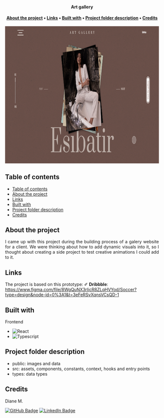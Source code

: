 <div align="center">
    <h4><b>Art gallery</b></h4>
    <h4>
        <a href="#about">About the project</a>
        •
        <a href="#links">Links</a>
        •
        <a href="#built-with">Built with</a>
        •
        <a href="#architecture">Project folder description</a>
        •
        <a href="#contact">Credits</a>
    </h4>
</div>

<p align="center"> 
    <img src="public/screen-1.png" alt="home page" height="450" width="auto">
</p>

## Table of contents

- [Table of contents](#table-of-contents)
- [About the project](#about-the-project)
- [Links](#links)
- [Built with](#built-with)
- [Project folder description](#project-folder-description)
- [Credits](#credits)

## About the project

<p align="justify"> 
  I came up with this project during the building process of a galery website for a client. We were thinking about how to add dynamic visuals into it, so I thought about creating a side project to test creative animations I could add to it.
</p>


## Links

The project is based on this prototype:
✐ **Dribbble**: https://www.figma.com/file/8WgQuNX3rIicR8ZLqHVYod/Soccer?type=design&node-id=0%3A1&t=3eFeRSvXqnsVCsQD-1


## Built with

Frontend
* ![React](https://img.shields.io/badge/react-%2320232a.svg?style=for-the-badge&logo=react&logoColor=%2361DAFB)
* ![Typescript](https://img.shields.io/badge/TypeScript-007ACC?style=for-the-badge&logo=typescript&logoColor=white)


## Project folder description

* public: images and data
* src: assets, components, constants, context, hooks and entry points
* types: data types


## Credits

<p>Diane M.</p>

[![GitHub Badge](https://img.shields.io/badge/GitHub-100000?style=for-the-badge&logo=github&logoColor=white)](https://github.com/dkm94)
[![LinkedIn Badge](https://img.shields.io/badge/LinkedIn-0077B5?style=for-the-badge&logo=linkedin&logoColor=white)](https://www.linkedin.com/in/diane-mpk/)
